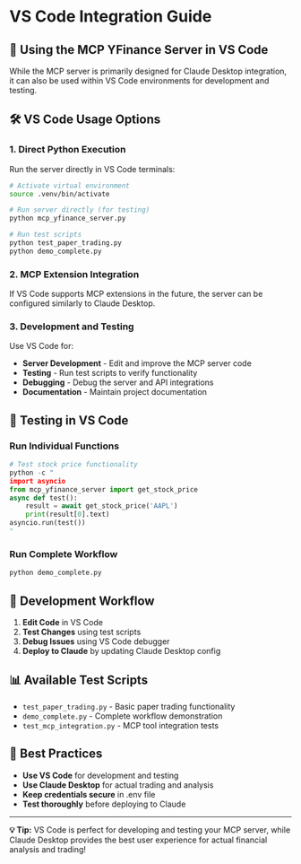 # VS Code Integration Guide

## 🚀 Using the MCP YFinance Server in VS Code

While the MCP server is primarily designed for Claude Desktop integration, it can also be used within VS Code environments for development and testing.

## 🛠️ VS Code Usage Options

### 1. Direct Python Execution
Run the server directly in VS Code terminals:

```bash
# Activate virtual environment
source .venv/bin/activate

# Run server directly (for testing)
python mcp_yfinance_server.py

# Run test scripts
python test_paper_trading.py
python demo_complete.py
```

### 2. MCP Extension Integration
If VS Code supports MCP extensions in the future, the server can be configured similarly to Claude Desktop.

### 3. Development and Testing
Use VS Code for:
- **Server Development** - Edit and improve the MCP server code
- **Testing** - Run test scripts to verify functionality
- **Debugging** - Debug the server and API integrations
- **Documentation** - Maintain project documentation

## 🧪 Testing in VS Code

### Run Individual Functions
```python
# Test stock price functionality
python -c "
import asyncio
from mcp_yfinance_server import get_stock_price
async def test():
    result = await get_stock_price('AAPL')
    print(result[0].text)
asyncio.run(test())
"
```

### Run Complete Workflow
```bash
python demo_complete.py
```

## 🔧 Development Workflow

1. **Edit Code** in VS Code
2. **Test Changes** using test scripts
3. **Debug Issues** using VS Code debugger
4. **Deploy to Claude** by updating Claude Desktop config

## 📊 Available Test Scripts

- `test_paper_trading.py` - Basic paper trading functionality
- `demo_complete.py` - Complete workflow demonstration
- `test_mcp_integration.py` - MCP tool integration tests

## 🎯 Best Practices

- **Use VS Code** for development and testing
- **Use Claude Desktop** for actual trading and analysis
- **Keep credentials secure** in .env file
- **Test thoroughly** before deploying to Claude

---

**💡 Tip:** VS Code is perfect for developing and testing your MCP server, while Claude Desktop provides the best user experience for actual financial analysis and trading!
